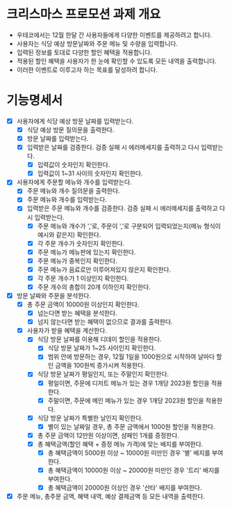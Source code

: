 # 크리스마스 프로모션 과제 개요

- 우테코에서는 12월 한달 간 사용자들에게 다양한 이벤트를 제공하려고 합니다.
- 사용자는 식당 예상 방문날짜와 주문 메뉴 및 수량을 입력합니다.
- 입력된 정보를 토대로 다양한 할인 혜택을 적용합니다.
- 적용된 할인 혜택을 사용자가 한 눈에 확인할 수 있도록 모든 내역을 출력합니다.
- 이러한 이벤트로 이루고자 하는 목표를 달성하려 합니다.

# 기능명세서

- [x] 사용자에게 식당 예상 방문 날짜를 입력받는다.
    - [x] 식당 예상 방문 질의문을 출력한다.
    - [x] 방문 날짜를 입력받는다.
    - [x] 입력받은 날짜를 검증한다. 검증 실패 시 에러메세지를 출력하고 다시 입력받는다.
        - [x] 입력값이 숫자인지 확인한다.
        - [x] 입력값이 1~31 사이의 숫자인지 확인한다.
- [x] 사용자에게 주문할 메뉴와 개수를 입력받는다.
    - [x] 주문 메뉴와 개수 질의문을 출력한다.
    - [x] 주문 메뉴와 개수를 입력받는다.
    - [x] 입력받은 주문 메뉴와 개수를 검증한다. 검증 실패 시 에러메세지를 출력하고 다시 입력받는다.
        - [x] 주문 메뉴와 개수가 ','로, 주문이 ','로 구분되어 입력되었는지(메뉴 형식이 예시와 같은지) 확인한다.
        - [x] 각 주문 개수가 숫자인지 확인한다.
        - [x] 주문 메뉴가 메뉴판에 있는지 확인한다.
        - [x] 주문 메뉴가 중복인지 확인한다.
        - [x] 주문 메뉴가 음료로만 이루어져있지 않은지 확인한다.
        - [x] 각 주문 개수가 1 이상인지 확인한다.
        - [x] 주문 개수의 총합이 20개 이하인지 확인한다.
- [x] 방문 날짜와 주문을 분석한다.
    - [x] 총 주문 금액이 10000원 이상인지 확인한다.
        - [x] 넘는다면 받는 혜택을 분석한다.
        - [x] 넘지 않는다면 받는 혜택이 없으므로 결과를 출력한다.
    - [x] 사용자가 받을 혜택을 계산한다.
        - [x] 식당 방문 날짜를 이용해 디데이 할인을 적용한다.
            - [x] 식당 방문 날짜가 1~25 사이인지 확인한다.
            - [x] 범위 안에 방문하는 경우, 12월 1일을 1000원으로 시작하여 날마다 할인 금액을 100원씩 증가시켜 적용한다.
        - [x] 식당 방문 날짜가 평일인지, 또는 주말인지 확인한다.
            - [x] 평일이면, 주문에 디저트 메뉴가 있는 경우 1개당 2023원 할인을 적용한다.
            - [x] 주말이면, 주문에 메인 메뉴가 있는 경우 1개당 2023원 할인을 적용한다.
        - [x] 식당 방문 날짜가 특별한 날인지 확인한다.
            - [x] 별이 있는 날짜일 경우, 총 주문 금액에서 1000원 할인을 적용한다.
        - [x] 총 주문 금액이 12만원 이상이면, 샴페인 1개를 증정한다.
        - [x] 총 혜택금액(할인 혜택 + 증정 메뉴 가격)에 맞는 배지를 부여한다.
            - [x] 총 혜택금액이 5000원 이상 ~ 10000원 미만인 경우 '별' 배지를 부여한다.
            - [x] 총 혜택금액이 10000원 이상 ~ 20000원 미만인 경우 '트리' 배지를 부여한다.
            - [x] 총 혜택금액이 20000원 이상인 경우 '산타' 배지를 부여한다.
- [x] 주문 메뉴, 총주문 금액, 혜택 내역, 예상 결제금액 등 모든 내역을 출력한다.
